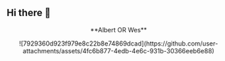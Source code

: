 ## Hi there 👋

<!--
**R3DM3RC/R3DM3RC** is a ✨ _special_ ✨ repository because its `README.md` (this file) appears on your GitHub profile.

Here are some ideas to get you started:

- 🔭 I’m currently working on ...
- 🌱 I’m currently learning ...
- 👯 I’m looking to collaborate on ...
- 🤔 I’m looking for help with ...
- 💬 Ask me about ...
- 📫 How to reach me: ...
- 😄 Pronouns: ...
- ⚡ Fun fact: ...
-->

<p align="Center"> **Albert OR Wes**
<p align="Center">
 ![7929360d923f979e8c22b8e74869dcad](https://github.com/user-attachments/assets/4fc6b877-4edb-4e6c-931b-30366eeb6e88)
